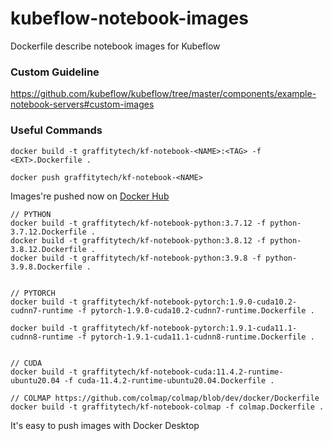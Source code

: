 # kubeflow-notebook-images

Dockerfile describe notebook images for Kubeflow

### Custom Guideline

https://github.com/kubeflow/kubeflow/tree/master/components/example-notebook-servers#custom-images

### Useful Commands

```
docker build -t graffitytech/kf-notebook-<NAME>:<TAG> -f <EXT>.Dockerfile .

docker push graffitytech/kf-notebook-<NAME>
```

Images're pushed now on [Docker Hub](https://hub.docker.com/u/graffitytech)

```
// PYTHON
docker build -t graffitytech/kf-notebook-python:3.7.12 -f python-3.7.12.Dockerfile .
docker build -t graffitytech/kf-notebook-python:3.8.12 -f python-3.8.12.Dockerfile .
docker build -t graffitytech/kf-notebook-python:3.9.8 -f python-3.9.8.Dockerfile .


// PYTORCH
docker build -t graffitytech/kf-notebook-pytorch:1.9.0-cuda10.2-cudnn7-runtime -f pytorch-1.9.0-cuda10.2-cudnn7-runtime.Dockerfile .

docker build -t graffitytech/kf-notebook-pytorch:1.9.1-cuda11.1-cudnn8-runtime -f pytorch-1.9.1-cuda11.1-cudnn8-runtime.Dockerfile .


// CUDA
docker build -t graffitytech/kf-notebook-cuda:11.4.2-runtime-ubuntu20.04 -f cuda-11.4.2-runtime-ubuntu20.04.Dockerfile .

// COLMAP https://github.com/colmap/colmap/blob/dev/docker/Dockerfile
docker build -t graffitytech/kf-notebook-colmap -f colmap.Dockerfile .
```

It's easy to push images with Docker Desktop
